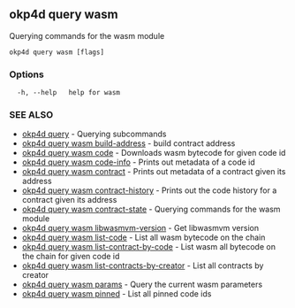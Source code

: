 ## okp4d query wasm

Querying commands for the wasm module

```
okp4d query wasm [flags]
```

### Options

```
  -h, --help   help for wasm
```

### SEE ALSO

* [okp4d query](okp4d_query.md)	 - Querying subcommands
* [okp4d query wasm build-address](okp4d_query_wasm_build-address.md)	 - build contract address
* [okp4d query wasm code](okp4d_query_wasm_code.md)	 - Downloads wasm bytecode for given code id
* [okp4d query wasm code-info](okp4d_query_wasm_code-info.md)	 - Prints out metadata of a code id
* [okp4d query wasm contract](okp4d_query_wasm_contract.md)	 - Prints out metadata of a contract given its address
* [okp4d query wasm contract-history](okp4d_query_wasm_contract-history.md)	 - Prints out the code history for a contract given its address
* [okp4d query wasm contract-state](okp4d_query_wasm_contract-state.md)	 - Querying commands for the wasm module
* [okp4d query wasm libwasmvm-version](okp4d_query_wasm_libwasmvm-version.md)	 - Get libwasmvm version
* [okp4d query wasm list-code](okp4d_query_wasm_list-code.md)	 - List all wasm bytecode on the chain
* [okp4d query wasm list-contract-by-code](okp4d_query_wasm_list-contract-by-code.md)	 - List wasm all bytecode on the chain for given code id
* [okp4d query wasm list-contracts-by-creator](okp4d_query_wasm_list-contracts-by-creator.md)	 - List all contracts by creator
* [okp4d query wasm params](okp4d_query_wasm_params.md)	 - Query the current wasm parameters
* [okp4d query wasm pinned](okp4d_query_wasm_pinned.md)	 - List all pinned code ids
